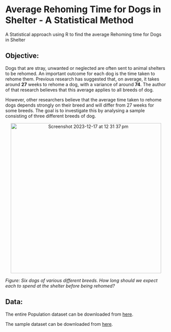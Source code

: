 # Average Rehoming Time for Dogs in Shelter - A Statistical Method
A Statistical approach using R to find the average Rehoming time for Dogs in Shelter

## Objective:
Dogs that are stray, unwanted or neglected are often sent to animal shelters to be
rehomed. An important outcome for each dog is the time taken to rehome them. Previous
research has suggested that, on average, it takes around **27** weeks to rehome a dog,
with a variance of around **74**. The author of that research believes that this average
applies to all breeds of dog.

However, other researchers believe that the average time taken to rehome dogs
depends strongly on their breed and will differ from 27 weeks for some breeds. The goal is to investigate this by analysing a sample consisting of three different breeds of dog.

<p align="center">
<img width="471" alt="Screenshot 2023-12-17 at 12 31 37 pm" src="https://github.com/its-imthiyas/Average_Rehoming_Time_for_Dogs_in_Shelter-A-Statistical-Method/assets/84977554/86aff290-630e-4aa6-aba9-6f7389a3c0aa">

_Figure: Six dogs of various different breeds. How long should we expect each to spend at the shelter before being rehomed?_

## Data: 
The entire Population dataset can be downloaded from [here]([myLib/README.md](https://drive.google.com/file/d/1Xix7ZjaKByeO0hg6GIQlt8x15F4cJ9wZ/view?usp=share_link)https://drive.google.com/file/d/1Xix7ZjaKByeO0hg6GIQlt8x15F4cJ9wZ/view?usp=share_link).

The sample dataset can be downloaded from [here]([myLib/README.md](https://drive.google.com/file/d/11WetHwVuqTwPRiexe02sk8Nf_7queNqq/view?usp=share_link)https://drive.google.com/file/d/11WetHwVuqTwPRiexe02sk8Nf_7queNqq/view?usp=share_link).
